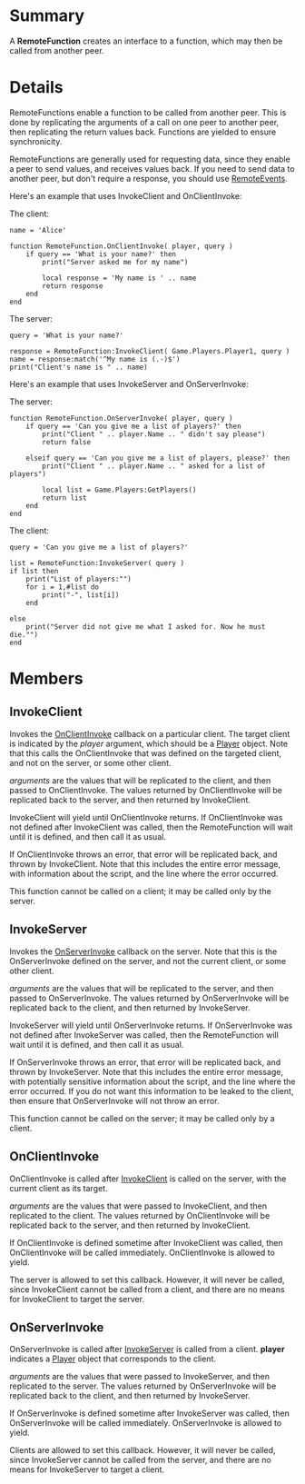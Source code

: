 # Summary
A **RemoteFunction** creates an interface to a function, which may then be
called from another peer.

# Details
RemoteFunctions enable a function to be called from another peer. This is done
by replicating the arguments of a call on one peer to another peer, then
replicating the return values back. Functions are yielded to ensure
synchronicity.

RemoteFunctions are generally used for requesting data, since they enable a
peer to send values, and receives values back. If you need to send data to
another peer, but don't require a response, you should use
[RemoteEvents](RemoteEvent.html).

Here's an example that uses InvokeClient and OnClientInvoke:

The client:

	name = 'Alice'

	function RemoteFunction.OnClientInvoke( player, query )
		if query == 'What is your name?' then
			print("Server asked me for my name")

			local response = 'My name is ' .. name
			return response
		end
	end

The server:

	query = 'What is your name?'

	response = RemoteFunction:InvokeClient( Game.Players.Player1, query )
	name = response:match('^My name is (.-)$')
	print("Client's name is " .. name)

Here's an example that uses InvokeServer and OnServerInvoke:

The server:

	function RemoteFunction.OnServerInvoke( player, query )
		if query == 'Can you give me a list of players?' then
			print("Client " .. player.Name .. " didn't say please")
			return false

		elseif query == 'Can you give me a list of players, please?' then
			print("Client " .. player.Name .. " asked for a list of players")

			local list = Game.Players:GetPlayers()
			return list
		end
	end

The client:

	query = 'Can you give me a list of players?'

	list = RemoteFunction:InvokeServer( query )
	if list then
		print("List of players:"")
		for i = 1,#list do
			print("-", list[i])
		end

	else
		print("Server did not give me what I asked for. Now he must die."")
	end

# Members

## InvokeClient
Invokes the [OnClientInvoke](#memberOnClientInvoke) callback on a particular
client. The target client is indicated by the *player* argument, which should
be a [Player](Player.html) object. Note that this calls the OnClientInvoke
that was defined on the targeted client, and not on the server, or some other
client.

*arguments* are the values that will be replicated to the client, and then
passed to OnClientInvoke. The values returned by OnClientInvoke will be
replicated back to the server, and then returned by InvokeClient.

InvokeClient will yield until OnClientInvoke returns. If OnClientInvoke was
not defined after InvokeClient was called, then the RemoteFunction will wait
until it is defined, and then call it as usual.

If OnClientInvoke throws an error, that error will be replicated back, and
thrown by InvokeClient. Note that this includes the entire error message, with
information about the script, and the line where the error occurred.

This function cannot be called on a client; it may be called only by the
server.

## InvokeServer
Invokes the [OnServerInvoke](#memberOnServerInvoke) callback on the server.
Note that this is the OnServerInvoke defined on the server, and not the
current client, or some other client.

*arguments* are the values that will be replicated to the server, and then
passed to OnServerInvoke. The values returned by OnServerInvoke will be
replicated back to the client, and then returned by InvokeServer.

InvokeServer will yield until OnServerInvoke returns. If OnServerInvoke was
not defined after InvokeServer was called, then the RemoteFunction will wait
until it is defined, and then call it as usual.

If OnServerInvoke throws an error, that error will be replicated back, and
thrown by InvokeServer. Note that this includes the entire error message, with
potentially sensitive information about the script, and the line where the
error occurred. If you do not want this information to be leaked to the
client, then ensure that OnServerInvoke will not throw an error.

This function cannot be called on the server; it may be called only by a
client.

## OnClientInvoke
OnClientInvoke is called after [InvokeClient](#memberInvokeClient) is called
on the server, with the current client as its target.

*arguments* are the values that were passed to InvokeClient, and then
replicated to the client. The values returned by OnClientInvoke will be
replicated back to the server, and then returned by InvokeClient.

If OnClientInvoke is defined sometime after InvokeClient was called, then
OnClientInvoke will be called immediately. OnClientInvoke is allowed to yield.

The server is allowed to set this callback. However, it will never be called,
since InvokeClient cannot be called from a client, and there are no means for
InvokeClient to target the server.

## OnServerInvoke
OnServerInvoke is called after [InvokeServer](#memberInvokeServer) is called
from a client. **player** indicates a [Player](Player.html) object that
corresponds to the client.

*arguments* are the values that were passed to InvokeServer, and then
replicated to the server. The values returned by OnServerInvoke will be
replicated back to the client, and then returned by InvokeServer.

If OnServerInvoke is defined sometime after InvokeServer was called, then
OnServerInvoke will be called immediately. OnServerInvoke is allowed to yield.

Clients are allowed to set this callback. However, it will never be called,
since InvokeServer cannot be called from the server, and there are no means
for InvokeServer to target a client.
